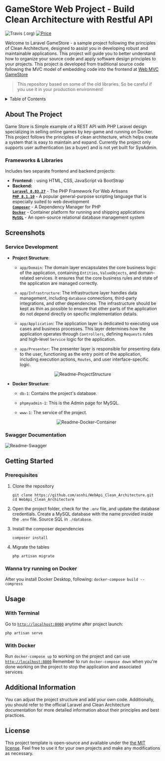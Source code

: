 # GameStore Web Project - Build Clean Architecture with Restful API

![Travis (.org)](https://travis-ci.org/vietnam-devs/coolstore-microservices.svg?branch=master)
[![Price](https://img.shields.io/badge/price-FREE-0098f7.svg)](https://github.com/vietnam-devs/coolstore-microservices/blob/master/LICENSE)

Welcome to Laravel GameStore - a sample project following the principles of Clean Architecture, designed to assist you in developing robust and maintainable applications. This project will guide you to better understand how to organize your source code and apply software design principles to your projects.
This project is developed from traditional source code following the MVC model of embedding code into the frontend at [Web MVC GameStore](https://github.com/hoangman294/SOURCE_web.git)

> This repository based on some of the old libraries. So be careful if you use it in your production environment!

<details>
  <summary>Table of Contents</summary>
  <ol>
    <li>
      <a href="#about-the-project">About The Project</a>
      <ul>
        <li><a href="#built-with">Frameworks & Libraries</a></li>
      </ul>
    </li>
    <li>
      <a href="#screen-shots">Screenshots</a>
      <ul>
        <li><a href="#service-development">Service Development</a></li>
        <ul>
          <li><a href="#project-structure">Project Structure</a></li>
          <li><a href="#docker-structure">Docker Structure</a></li>
        </ul>
        <li><a href="#swagger-documentation">Swagger Documentation</a></li>
      </ul>
    </li>
    <li>
      <a href="#getting-started">Getting Started</a>
      <ul>
        <li><a href="#prerequisites">Prerequisites</a></li>
        <li><a href="#try-docker">Wanna try running on Docker</a></li>
      </ul>
    </li>
    <li>
      <a href="#usage">Usage</a>
      <ul>
        <li><a href="#with-terminal">With Terminal</a></li>
        <li><a href="#with-docker">With Docker</a></li>
      </ul>
    </li>
    <li><a href="#add-info">Additional Information</a></li>
    <li><a href="#license">License</a></li>
  </ol>
</details>

## About The Project

Game Store is Simple example of a REST API with PHP Laravel design specializing in selling online games by key-game and running on Docker. This project follows the principles of clean architecture, which helps create a system that is easy to maintain and expand. Currently the project only supports user authentication (as a buyer) and is not yet built for SysAdmin.

### Frameworks & Libraries

Includes two separate frontend and backend projects:

-   **Frontend:** : using HTML, CSS, JavaScript và BootStrap
-   **Backend:**  
    **[`Laravel 8.83.27`](https://laravel.com/)** - The PHP Framework For Web Artisans  
    **[`PHP 8.1.10`](https://www.php.net/)** - A popular general-purpose scripting language that is especially suited to web development  
    **[`Composer`](https://getcomposer.org/)** - A Dependency Manager for PHP  
    **[`Docker`](https://www.docker.com/)** - Container platform for running and shipping applications  
    **[`MySQL`](https://www.mysql.com/)** - An open-source relational database management system

## Screenshots

### Service Development

-   **Project Structure**:

    -   `app/Domain`: The domain layer encapsulates the core business logic of the application, containing `Entities`, `ValueObjects`, and domain-related services. It ensures that the core business rules and state of the application are managed correctly.

    -   `app/Infrastructure`: The infrastructure layer handles data management, including `database` connections, third-party integrations, and other dependencies. The infrastructure should be kept as thin as possible to ensure that other parts of the application do not depend directly on specific implementation details.

    -   `app/Application`: The application layer is dedicated to executing use cases and business processes. This layer determines how the application operates through `Controllers`, defining `Requests` rules and high-level `Service` logic for the application.

    -   `app/Presenter`: The presenter layer is responsible for presenting data to the user, functioning as the entry point of the application, including execution actions, `Routes`, and user interface-specific logic.

<p align="center">
  <img src="https://github.com/asnhi/WebApi_Clean_Architecture/assets/104200613/253d6523-205f-4bf4-8915-12c24eebf62e" alt="Readme-ProjectStructure">
</p>

-   **Docker Structure**:

    -   `db-1`: Contains the project's database.

    -   `phpmyadmin-1`: This is the Admin page for MySQL.

    -   `www-1`: The service of the project.

    <p align="center">
      <img src="https://github.com/asnhi/WebApi_Clean_Architecture/assets/104200613/84ca7bad-c909-41c3-b294-fcf96a874897" alt="Readme-Docker-Container">
    </p>

### Swagger Documentation

![Readme-Swagger](https://github.com/asnhi/WebApi_Clean_Architecture/assets/104200613/5ae3bc5b-a36c-4300-a974-29bb449bcfb1)

## Getting Started

### Prerequisites

1. Clone the repository

    ```
    git clone https://github.com/asnhi/WebApi_Clean_Architecture.git
    cd WebApi_Clean_Architecture
    ```

2. Open the project folder, check for the `.env` file, and update the database credentials. Create a MySQL database with the name provided inside the `.env` file. Source SQL in `./database`.

3. Install the composer dependencies

    ```
    composer install
    ```

4. Migrate the tables

    ```
    php artisan migrate
    ```

### Wanna try running on Docker

After you install Docker Desktop, following:
`docker-compose build --compress`

## Usage

### With Terminal

Go to [`http://localhost:8000`](http://localhost:8000) anytime after project launch:

```
php artisan serve
```

### With Docker

Run `docker-compose up` to working on the project and can use [`http://localhost:8000`](http://localhost:8000)
Remember to run `docker-compose down` when you're done working on the project to stop the application and associated services.

## Additional Information

You can adjust the project structure and add your own code. Additionally, you should refer to the official Laravel and Clean Architecture documentation for more detailed information about their principles and best practices.

## License

This project template is open-source and available under the [the MIT license](https://github.com/vietnam-devs/coolstore-microservices/blob/master/LICENSE). Feel free to use it for your own projects and make any modifications as necessary.
